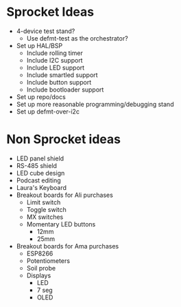 # Sprocket Ideas

* 4-device test stand?
    * Use defmt-test as the orchestrator?
* Set up HAL/BSP
    * Include rolling timer
    * Include I2C support
    * Include LED support
    * Include smartled support
    * Include button support
    * Include bootloader support
* Set up repo/docs
* Set up more reasonable programming/debugging stand
* Set up defmt-over-i2c

# Non Sprocket ideas

* LED panel shield
* RS-485 shield
* LED cube design
* Podcast editing
* Laura's Keyboard
* Breakout boards for Ali purchases
    * Limit switch
    * Toggle switch
    * MX switches
    * Momentary LED buttons
        * 12mm
        * 25mm
* Breakout boards for Ama purchases
    * ESP8266
    * Potentiometers
    * Soil probe
    * Displays
        * LED
        * 7 seg
        * OLED
